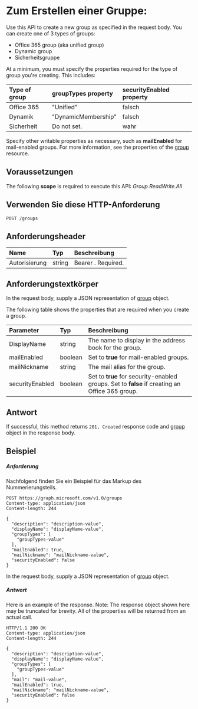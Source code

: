 # <a name="create-group"></a>Zum Erstellen einer Gruppe:

Use this API to create a new group as specified in the request body. You can create one of 3 types of groups:
* Office 365 group (aka unified group)
* Dynamic group
* Sicherheitsgruppe

At a minimum, you must specify the properties required for the type of group you're creating. This includes:

| Type of group | **groupTypes** property | **securityEnabled** property |
|:--------------|:------------------------|:-----------------------------|
| Office 365 | "Unified" | falsch |
| Dynamik | "DynamicMembership" | falsch |
| Sicherheit | Do not set. | wahr |

Specify other writable properties as necessary, such as **mailEnabled** for mail-enabled groups. For more information, see the properties of the [group](../resources/group.md) resource.
## <a name="prerequisites"></a>Voraussetzungen
The following **scope** is required to execute this API: _Group.ReadWrite.All_ 
## <a name="http-request"></a>Verwenden Sie diese HTTP-Anforderung
<!-- { "blockType": "ignored" } -->
```http
POST /groups
```
## <a name="request-headers"></a>Anforderungsheader
| Name       | Typ | Beschreibung|
|:---------------|:--------|:----------|
| Autorisierung  | string  | Bearer <token>. Required. |

## <a name="request-body"></a>Anforderungstextkörper
In the request body, supply a JSON representation of [group](../resources/group.md) object.

The following table shows the properties that are required when you create a group.

| Parameter | Typ | Beschreibung|
|:---------------|:--------|:----------|
| DisplayName | string | The name to display in the address book for the group. |
| mailEnabled | boolean | Set to **true** for mail-enabled groups. |
| mailNickname | string | The mail alias for the group. |
| securityEnabled | boolean | Set to **true** for security-enabled groups. Set to **false** if creating an Office 365 group. |

## <a name="response"></a>Antwort
If successful, this method returns `201, Created` response code and [group](../resources/group.md) object in the response body.

## <a name="example"></a>Beispiel
##### <a name="request"></a>Anforderung
Nachfolgend finden Sie ein Beispiel für das Markup des Nummerierungsteils.
<!-- {
  "blockType": "request",
  "name": "create_group_from_groups"
}-->
```http
POST https://graph.microsoft.com/v1.0/groups
Content-type: application/json
Content-length: 244

{
  "description": "description-value",
  "displayName": "displayName-value",
  "groupTypes": [
    "groupTypes-value"
  ],
  "mailEnabled": true,
  "mailNickname": "mailNickname-value",
  "securityEnabled": false
}
```
In the request body, supply a JSON representation of [group](../resources/group.md) object.
##### <a name="response"></a>Antwort
Here is an example of the response. Note: The response object shown here may be truncated for brevity. All of the properties will be returned from an actual call.
<!-- {
  "blockType": "response",
  "truncated": true,
  "@odata.type": "microsoft.graph.group"
} -->
```http
HTTP/1.1 200 OK
Content-type: application/json
Content-length: 244

{
  "description": "description-value",
  "displayName": "displayName-value",
  "groupTypes": [
    "groupTypes-value"
  ],
  "mail": "mail-value",
  "mailEnabled": true,
  "mailNickname": "mailNickname-value",
  "securityEnabled": false
}
```

<!-- uuid: 8fcb5dbc-d5aa-4681-8e31-b001d5168d79
2015-10-25 14:57:30 UTC -->
<!-- {
  "type": "#page.annotation",
  "description": "Create group",
  "keywords": "",
  "section": "documentation",
  "tocPath": ""
}-->
